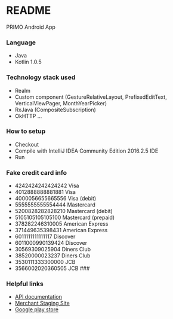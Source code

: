 # README  #

PRIMO Android App

### Language ###

* Java
* Kotlin 1.0.5

### Technology stack used ###

* Realm
* Custom component (GestureRelativeLayout, PrefixedEditText, VerticalViewPager, MonthYearPicker)
* RxJava (CompositeSubscription)
* OkHTTP
...

### How to setup ###

* Checkout
* Compile with IntelliJ IDEA Community Edition 2016.2.5 IDE
* Run

### Fake credit card info ###

* 4242424242424242    Visa
* 4012888888881881    Visa
* 4000056655665556    Visa (debit)
* 5555555555554444    Mastercard
* 5200828282828210    Mastercard (debit)
* 5105105105105100    Mastercard (prepaid)
* 378282246310005     American Express
* 371449635398431     American Express
* 6011111111111117    Discover
* 6011000990139424    Discover
* 30569309025904      Diners Club
* 38520000023237      Diners Club
* 3530111333300000    JCB
* 3566002020360505    JCB ###

### Helpful links ###
* [API documentation](http://staging.primo.im/api/v1/ad09c3d49a3202772452bd229203a35c)
* [Merchant Staging Site](http://staging.primo.im/merchant/signin)
* [Google play store](https://play.google.com/store/apps/details?id=com.primo)
